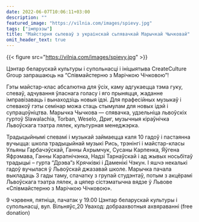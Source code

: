 ```yaml
---
date: 2022-06-07T10:06:11+03:00
description: ""
featured_image: "https://vilnia.com/images/spievy.jpg"
tags: ["імпрэзы"]
title: "Майстэрня сьпеваў з украінскай сьпявачкай Марычкай Чычковай"
omit_header_text: true
---
```

{{< figure src="https://vilnia.com/images/spievy.jpg" >}}

Цэнтар беларускай культуры і супольнасці і ініцыятыва CreateCulture Group запрашаюць на “Співмайстерню з Марічкою Чічковою”! 

Гэты майстар-клас абсалютна для ўсіх, каму адгукаецца тэма гуку, спеваў, адчування ўласнага голасу і яго прыняцця, жаданне імправізаваць і вынаходзіць новыя ідэі. Для прафесійных музыкаў і спевакоў гэты семінар можа стаць стымулам для новых ідэй і супрацоўніцтва.
Марычка Чычкова — спявачка, удзельніца львоўскіх гуртоў Slawalachia, Torban, Weselo, Дриг, музычныя кіраўнічка Львоўскага тэатра лялек, культурная менеджэрка.

Традыцыйнымі спевамі  і музыкай займаецца каля 10 гадоў і пастаянна вучыцца: школа традыцыйнай музыкі Рись, трэнінгі і майстар-класы Ульяны Гарбачэўскай, Ганны Ахрымчук, Сусаны Карпенка, Яўгена Яфрэмава, Ганны Карапнічэнка, Надзі Тарнаўскай і ад жывых носьбітаў традыцыі – гурта “Дрэва”з Крячківкі і Даменікі Чэкун. І яшчэ некалькі гадоў вучылася ў Львоўскай джазавай школе.
Марычка пачала выкладаць 3 гады таму, спачатку з групай студэнтаў, потым з акцёрамі Львоўскага тэатра лялек, а цяпер сістэматычна вядзе ў Львове «Співмайстерню з Марічкою Чічковою».

9 чэрвеня, пятніца, пачатак у 19.00 
Цэнтар беларускай культуры і супольнасці, вул. Вільняўс,20
Уваход: добраахвотныя ахвяраванні (free donation)
